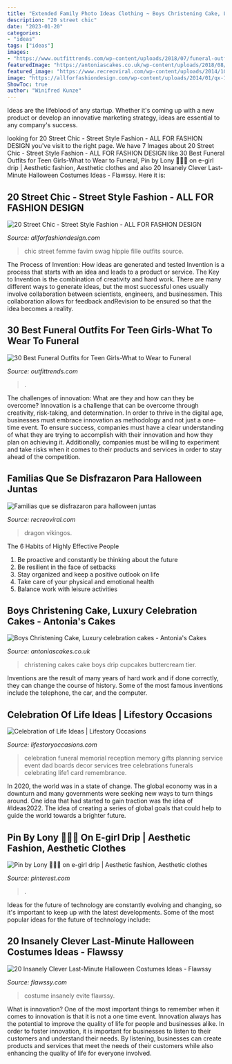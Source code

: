 ```yaml
---
title: "Extended Family Photo Ideas Clothing ~ Boys Christening Cake, Luxury Celebration Cakes"
description: "20 street chic"
date: "2023-01-20"
categories:
- "ideas"
tags: ["ideas"]
images:
- "https://www.outfittrends.com/wp-content/uploads/2018/07/funeral-outfits-for-teenage-girls.jpg"
featuredImage: "https://antoniascakes.co.uk/wp-content/uploads/2018/08/christening-cake-and-cupcakes-600x961.jpg"
featured_image: "https://www.recreoviral.com/wp-content/uploads/2014/10/4g6R7H0-1.jpg"
image: "https://allforfashiondesign.com/wp-content/uploads/2014/01/qx-12-600x896.jpg"
ShowToc: true
author: "Winifred Kunze"
---
```



Ideas are the lifeblood of any startup. Whether it's coming up with a new product or develop an innovative marketing strategy, ideas are essential to any company's success.

	

		
looking for 20 Street Chic - Street Style Fashion - ALL FOR FASHION DESIGN you've visit to the right page. We have 7 Images about 20 Street Chic - Street Style Fashion - ALL FOR FASHION DESIGN like 30 Best Funeral Outfits for Teen Girls-What to Wear to Funeral, Pin by Lony 🧚🏼‍♀️ on e-girl drip | Aesthetic fashion, Aesthetic clothes and also 20 Insanely Clever Last-Minute Halloween Costumes Ideas - Flawssy. Here it is:
		
    
## 20 Street Chic - Street Style Fashion - ALL FOR FASHION DESIGN

<img loading=lazy src="https://allforfashiondesign.com/wp-content/uploads/2014/01/qx-12-600x896.jpg" onerror="this.onerror=null;this.src='https://tse4.mm.bing.net/th?id=OIP.Xu0OcAB53Q_w3Ak_C_MeHAHaLD&amp;pid=15.1';" alt="20 Street Chic - Street Style Fashion - ALL FOR FASHION DESIGN">

_Source: allforfashiondesign.com_

>chic street femme favim swag hippie fille outfits source. 

	

The Process of Invention: How ideas are generated and tested
Invention is a process that starts with an idea and leads to a product or service. The Key to Invention is the combination of creativity and hard work. There are many different ways to generate ideas, but the most successful ones usually involve collaboration between scientists, engineers, and businessmen. This collaboration allows for feedback andRevision to be ensured so that the idea becomes a reality.

    
## 30 Best Funeral Outfits For Teen Girls-What To Wear To Funeral

<img loading=lazy src="https://www.outfittrends.com/wp-content/uploads/2018/07/funeral-outfits-for-teenage-girls.jpg" onerror="this.onerror=null;this.src='https://tse1.mm.bing.net/th?id=OIP.gNIN-IFbmGqV_wtfdlNJXwAAAA&amp;pid=15.1';" alt="30 Best Funeral Outfits for Teen Girls-What to Wear to Funeral">

_Source: outfittrends.com_

>. 

	

The challenges of innovation: What are they and how can they be overcome?
Innovation is a challenge that can be overcome through creativity, risk-taking, and determination. In order to thrive in the digital age, businesses must embrace innovation as methodology and not just a one-time event. To ensure success, companies must have a clear understanding of what they are trying to accomplish with their innovation and how they plan on achieving it. Additionally, companies must be willing to experiment and take risks when it comes to their products and services in order to stay ahead of the competition.

    
## Familias Que Se Disfrazaron Para Halloween Juntas

<img loading=lazy src="https://www.recreoviral.com/wp-content/uploads/2014/10/4g6R7H0-1.jpg" onerror="this.onerror=null;this.src='https://tse2.mm.bing.net/th?id=OIP.4zIWCoPWO4ZbClFcHzOPrgAAAA&amp;pid=15.1';" alt="Familias que se disfrazaron para halloween juntas">

_Source: recreoviral.com_

>dragon vikingos. 

	

The 6 Habits of Highly Effective People
1. Be proactive and constantly be thinking about the future 
2. Be resilient in the face of setbacks 
3. Stay organized and keep a positive outlook on life 
4. Take care of your physical and emotional health 
5. Balance work with leisure activities 

    
## Boys Christening Cake, Luxury Celebration Cakes - Antonia&#039;s Cakes

<img loading=lazy src="https://antoniascakes.co.uk/wp-content/uploads/2018/08/christening-cake-and-cupcakes-600x961.jpg" onerror="this.onerror=null;this.src='https://tse2.mm.bing.net/th?id=OIP.K6NyS6-7fzgnbQBmLukQfQHaL3&amp;pid=15.1';" alt="Boys Christening Cake, Luxury celebration cakes - Antonia&#039;s Cakes">

_Source: antoniascakes.co.uk_

>christening cakes cake boys drip cupcakes buttercream tier. 

	

Inventions are the result of many years of hard work and if done correctly, they can change the course of history. Some of the most famous inventions include the telephone, the car, and the computer.

    
## Celebration Of Life Ideas | Lifestory Occasions

<img loading=lazy src="http://www.lifestoryoccasions.com/wp-content/uploads/2014/12/celebration-of-life1.jpg" onerror="this.onerror=null;this.src='https://tse4.mm.bing.net/th?id=OIP.FD_HjOVvDR2Xr0uZQGD_FgHaLH&amp;pid=15.1';" alt="Celebration of Life Ideas | Lifestory Occasions">

_Source: lifestoryoccasions.com_

>celebration funeral memorial reception memory gifts planning service event dad boards decor services tree celebrations funerals celebrating life1 card remembrance. 

	

In 2020, the world was in a state of change. The global economy was in a downturn and many governments were seeking new ways to turn things around. One idea that had started to gain traction was the idea of #Ideas2022. The idea of creating a series of global goals that could help to guide the world towards a brighter future.

    
## Pin By Lony 🧚🏼‍♀️ On E-girl Drip | Aesthetic Fashion, Aesthetic Clothes

<img loading=lazy src="https://i.pinimg.com/736x/98/fe/67/98fe6747ffd166beaab2e981219d3b97.jpg" onerror="this.onerror=null;this.src='https://tse3.mm.bing.net/th?id=OIP.Fdpv7W_dFUaL3LOzrGdW-gHaNK&amp;pid=15.1';" alt="Pin by Lony 🧚🏼‍♀️ on e-girl drip | Aesthetic fashion, Aesthetic clothes">

_Source: pinterest.com_

>. 

	

Ideas for the future of technology are constantly evolving and changing, so it's important to keep up with the latest developments. Some of the most popular ideas for the future of technology include: 

    
## 20 Insanely Clever Last-Minute Halloween Costumes Ideas - Flawssy

<img loading=lazy src="http://www.flawssy.com/wp-content/uploads/2016/05/women-last-minute-costume.jpg" onerror="this.onerror=null;this.src='https://tse2.mm.bing.net/th?id=OIP.JIQcQEVEKaGgflLAM63IkwHaLH&amp;pid=15.1';" alt="20 Insanely Clever Last-Minute Halloween Costumes Ideas - Flawssy">

_Source: flawssy.com_

>costume insanely evite flawssy. 

	

What is innovation?
One of the most important things to remember when it comes to innovation is that it is not a one time event. Innovation always has the potential to improve the quality of life for people and businesses alike. In order to foster innovation, it is important for businesses to listen to their customers and understand their needs. By listening, businesses can create products and services that meet the needs of their customers while also enhancing the quality of life for everyone involved.

